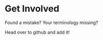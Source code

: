 <h1 id="get-involved">Get Involved</h1>
<p>Found a mistake? Your terminology missing?</p>
<p>Head over to github and add it!</p>
